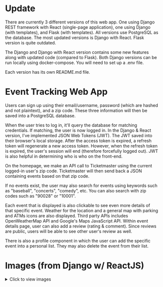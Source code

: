 # Update
There are currently 3 different versions of this web app. One using Django REST framework with React (single-page application), one using Django (with templates), and Flask (with templates). All versions use PostgreSQL as the database. The most updated versions is Django with React. Flask version is quite outdated.

The Django and Django with React version contains some new features along with updated code (compared to Flask). Both Django versions can be run locally using docker-compose. You will need to set up a .env file.

Each version has its own README.md file.

# Event Tracking Web App
Users can sign up using their email/username, password (which are hashed and not plaintext), and a zip code. These three information will then be saved into a PostgreSQL database.

When the user tries to log in, it'll query the database for matching credentials. If matching, the user is now logged in. In the Django & React version, I've implemented JSON Web Tokens (JWT). The JWT saved into their browser's local storage. After the access token is expired, a refresh token will regenerate a new access token. However, when the refresh token is expired, the user's session will end (therefore forcefully logged out). JWT is also helpful in determining who is who on the front-end.

On the homepage, we make an API call to Ticketmaster using the current logged-in user's zip code. Ticketmaster will then send back a JSON containing events based on that zip code.

If no events exist, the user may also search for events using keywords such as "baseball", "concerts", "comedy", etc. You can also search with zip codes such as "90028" or "10001".

Each event that is displayed is also clickable to see even more details of that specific event. Weather for the location and a general map with parking and ATMs icons are also displayed. Third party APIs includes OpenWeatherMap API and Google's Maps JavaScript API. Within event details page, user can also add a review (rating & comment). Since reviews are public, users will be able to see other user's review as well.

There is also a profile component in which the user can add the specific event into a personal list. They may also delete the event from their list.

# Images (from Django w/ ReactJS)
<details>
    <summary>Click to view images</summary>
    <br></br>
    ![images#1](https://i.imgur.com/9tluYhW.png)
    ![images#2](https://i.imgur.com/CZRIkWi.png)
    ![images#3](https://i.imgur.com/j5MpiQc.png)
    ![images#4]((https://i.imgur.com/geNwlrc.png)
    ![images#5]((https://i.imgur.com/I6LbfxV.png)
    ![images#6]((https://i.imgur.com/IvqNobW.png)
    ![images#7](https://i.imgur.com/bMoTlSZ.png)
    ![images#8](https://i.imgur.com/UQyS59B.png)
    ![images#9](https://i.imgur.com/ELF6b2Q.png)
    ![images#10](https://i.imgur.com/z6xgX4D.png)
    ![images#11](https://i.imgur.com/9Cg9kxJ.png)
    ![images#12]((https://i.imgur.com/DWpHx4W.png)
    ![images#13](https://i.imgur.com/anJuA4j.png)
    ![images#14](https://i.imgur.com/yEaJFSz.png)
    ![images#15](https://i.imgur.com/knGYwwY.png)
    ![images#16](https://i.imgur.com/uow4ZVH.png)
    ![images#17](https://i.imgur.com/aZR9KgR.png)
    ![images#18](https://i.imgur.com/if4tPvA.png)
    ![images#19](https://i.imgur.com/eFaakJt.png)
    ![images#20](https://i.imgur.com/kYjao53.png)
</details>